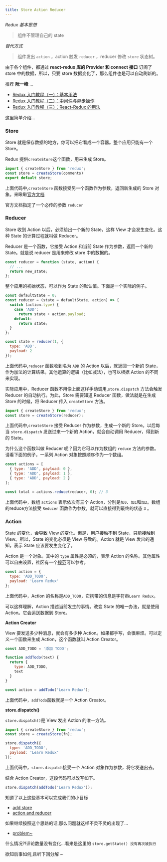 ```yaml
---
title: Store Action Reducer
---
```


*Redux 基本思想*

> 组件不管理自己的 state

*替代方式*

> 组件发出 `action` ，action 触发 `reducer` ，reducer 修改 `store` 状态树。

由于各个组件，都通过 **react-redux 库的 Provider 和 connect 接口** 订阅了 store 中的数据，所以，只要 store 数据变化了，那么组件也是可以自动刷新的。

推荐 **阮一峰** ...

- [Redux 入门教程（一）：基本用法](http://www.ruanyifeng.com/blog/2016/09/redux_tutorial_part_one_basic_usages.html)
- [Redux 入门教程（二）：中间件与异步操作](http://www.ruanyifeng.com/blog/2016/09/redux_tutorial_part_two_async_operations.html)
- [Redux 入门教程（三）：React-Redux 的用法](http://www.ruanyifeng.com/blog/2016/09/redux_tutorial_part_three_react-redux.html)

这里简单介绍...

### Store

Store 就是保存数据的地方，你可以把它看成一个容器。整个应用只能有一个 Store。

Redux 提供`createStore`这个函数，用来生成 Store。

```js
import { createStore } from 'redux';
const store = createStore(comments)
export default store;
```

上面代码中,`createStore` 函数接受另一个函数作为参数，返回新生成的 Store 对象。来瞅瞅[官方文档](http://redux.js.org/docs/api/createStore.html)

官方文档指定了一个必传的参数 `reducer`

### Reducer

Store 收到 Action 以后，必须给出一个新的 State，这样 View 才会发生变化。这种 State 的计算过程就叫做 Reducer。

Reducer 是一个函数，它接受 Action 和当前 State 作为参数，返回一个新的 State。就是说 reducer 是用来修改 store 中的数据的。

```js
const reducer = function (state, action) {
  // ...
  return new_state;
};
```

整个应用的初始状态，可以作为 State 的默认值。下面是一个实际的例子。

```js
const defaultState = 0;
const reducer = (state = defaultState, action) => {
  switch (action.type) {
    case 'ADD':
      return state + action.payload;
    default:
      return state;
  }
};

const state = reducer(1, {
  type: 'ADD',
  payload: 2
});
```

上面代码中,`reducer` 函数收到名为 `ADD` 的 Action 以后，就返回一个新的 State，作为加法的计算结果。其他运算的逻辑（比如减法），也可以根据 Action 的不同来实现。

实际应用中，Reducer 函数不用像上面这样手动调用,`store.dispatch` 方法会触发 Reducer 的自动执行。为此，Store 需要知道 Reducer 函数，做法就是在生成 Store 的时候，将 Reducer 传入 `createStore` 方法。

```js
import { createStore } from 'redux';
const store = createStore(reducer);
```

上面代码中,`createStore` 接受 Reducer 作为参数，生成一个新的 Store。以后每当 `store.dispatch` 发送过来一个新的 Action，就会自动调用 Reducer，得到新的 State。

为什么这个函数叫做 Reducer 呢？因为它可以作为数组的 `reduce` 方法的参数。请看下面的例子，一系列 Action 对象按照顺序作为一个数组。

```js
const actions = [
  { type: 'ADD', payload: 0 },
  { type: 'ADD', payload: 1 },
  { type: 'ADD', payload: 2 }
];

const total = actions.reduce(reducer, 0); // 3
```

上面代码中，数组 `actions` 表示依次有三个 Action，分别是`加0`、`加1`和`加2`。数组的reduce方法接受 `Reducer` 函数作为参数，就可以直接得到最终的状态 `3` 。

### Action

State 的变化，会导致 View 的变化。但是，用户接触不到 State，只能接触到 View。所以，State 的变化必须是 View 导致的。Action 就是 View 发出的通知，表示 State 应该要发生变化了。

Action 是一个对象。其中的 `type` 属性是必须的，表示 Action 的名称。其他属性可以自由设置，社区有一个[规范](https://github.com/acdlite/flux-standard-action)可以参考。

```js
const action = {
  type: 'ADD_TODO',
  payload: 'Learn Redux'
};
```

上面代码中，Action 的名称是`ADD_TODO`，它携带的信息是字符串`Learn Redux`。

可以这样理解，Action 描述当前发生的事情。改变 State 的唯一办法，就是使用 Action。它会运送数据到 Store。

**Action Creator**

View 要发送多少种消息，就会有多少种 Action。如果都手写，会很麻烦。可以定义一个函数来生成 Action，这个函数就叫 Action Creator。

```js
const ADD_TODO = '添加 TODO';

function addTodo(text) {
  return {
    type: ADD_TODO,
    text
  }
}

const action = addTodo('Learn Redux');
```

上面代码中，`addTodo`函数就是一个 Action Creator。

**store.dispatch()**

`store.dispatch()`是 View 发出 Action 的唯一方法。

```js
import { createStore } from 'redux';
const store = createStore(fn);

store.dispatch({
  type: 'ADD_TODO',
  payload: 'Learn Redux'
});
```

上面代码中，`store.dispatch`接受一个 Action 对象作为参数，将它发送出去。

结合 Action Creator，这段代码可以改写如下。

```js
store.dispatch(addTodo('Learn Redux'));
```

知道了以上这些基本可以完成我们的小目标

- [add store](https://github.com/fightingljm/redux-demo/commit/33a9a3a90960ed2ae9cd7c90e18477edba67af6e)
- [action and reducer](https://github.com/fightingljm/redux-demo/commit/6c95793481c1f403297abe57692a2846be20aea6)

如果继续按照这个思路的话,那么问题就这样不灵不灵的出现了...

- [problem~](https://github.com/fightingljm/redux-demo/commit/43efcbb8a26194f3bae5e053d4a72194bc94f5ae)

什么情况?!评论数量没有变化...看来是这里的 `store.getState() 没有再次被执行`

欲知后事如何,且听下回分解 ~

